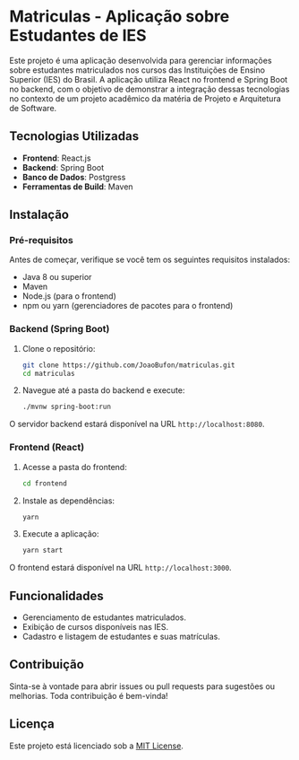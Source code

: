 # Matriculas - Aplicação sobre Estudantes de IES

Este projeto é uma aplicação desenvolvida para gerenciar informações sobre estudantes matriculados nos cursos das Instituições de Ensino Superior (IES) do Brasil. A aplicação utiliza React no frontend e Spring Boot no backend, com o objetivo de demonstrar a integração dessas tecnologias no contexto de um projeto acadêmico da matéria de Projeto e Arquitetura de Software.

## Tecnologias Utilizadas

- **Frontend**: React.js
- **Backend**: Spring Boot
- **Banco de Dados**: Postgress
- **Ferramentas de Build**: Maven

## Instalação

### Pré-requisitos

Antes de começar, verifique se você tem os seguintes requisitos instalados:

- Java 8 ou superior
- Maven
- Node.js (para o frontend)
- npm ou yarn (gerenciadores de pacotes para o frontend)

### Backend (Spring Boot)

1. Clone o repositório:

    ```bash
    git clone https://github.com/JoaoBufon/matriculas.git
    cd matriculas
    ```

2. Navegue até a pasta do backend e execute:

    ```bash
    ./mvnw spring-boot:run
    ```

O servidor backend estará disponível na URL `http://localhost:8080`.

### Frontend (React)

1. Acesse a pasta do frontend:

    ```bash
    cd frontend
    ```

2. Instale as dependências:

    ```bash
    yarn
    ```

3. Execute a aplicação:

    ```bash
    yarn start
    ```

O frontend estará disponível na URL `http://localhost:3000`.

## Funcionalidades

- Gerenciamento de estudantes matriculados.
- Exibição de cursos disponíveis nas IES.
- Cadastro e listagem de estudantes e suas matrículas.

## Contribuição

Sinta-se à vontade para abrir issues ou pull requests para sugestões ou melhorias. Toda contribuição é bem-vinda!

## Licença

Este projeto está licenciado sob a [MIT License](LICENSE).
